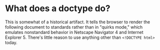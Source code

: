 # What does a doctype do?

This is somewhat of a historical artifact. It tells the browser to render the following document to standards rather than in "quirks mode," which emulates nonstandard behavior in Netscape Navigator 4 and Internet Explorer 5. There's little reason to use anything other than `<!DOCTYPE html>` today.

